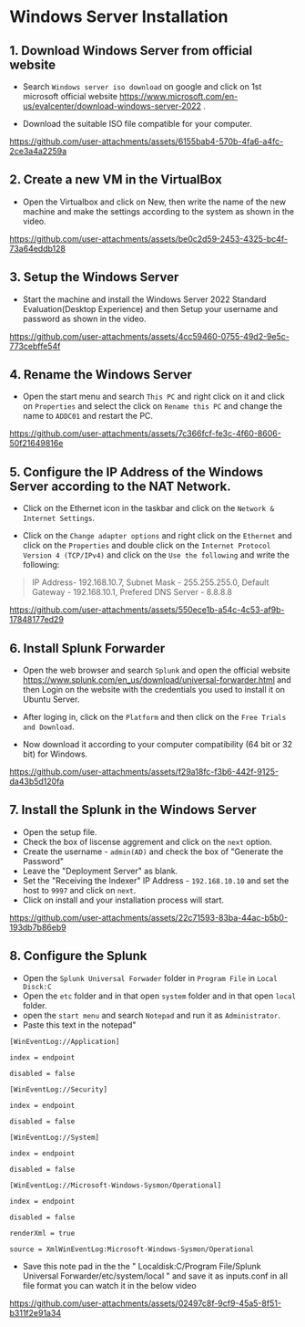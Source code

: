 # Windows Server Installation 

## 1. Download Windows Server from official website

- Search `Windows server iso download` on google and click on 1st microsoft official website https://www.microsoft.com/en-us/evalcenter/download-windows-server-2022 .
  
- Download the suitable ISO file compatible for your computer.
  
https://github.com/user-attachments/assets/6155bab4-570b-4fa6-a4fc-2ce3a4a2259a

## 2. Create a new VM in the VirtualBox

- Open the Virtualbox and click on New, then write the name of the new machine and make the settings according to the system as shown in the video.

https://github.com/user-attachments/assets/be0c2d59-2453-4325-bc4f-73a64eddb128

## 3. Setup the Windows Server

- Start the machine and install the Windows Server 2022 Standard Evaluation(Desktop Experience) and then Setup your username and password as shown in the video.

https://github.com/user-attachments/assets/4cc59460-0755-49d2-9e5c-773cebffe54f

## 4. Rename the Windows Server 

- Open the start menu and search `This PC` and right click on it and click on `Properties` and select the click on `Rename this PC` and
  change the name to `ADDC01` and restart the PC.

https://github.com/user-attachments/assets/7c366fcf-fe3c-4f60-8606-50f21649816e

## 5. Configure the IP Address of the Windows Server according to the NAT Network.

- Click on the Ethernet icon in the taskbar and click on the `Network & Internet Settings`.

  
- Click on the `Change adapter options` and right click on the `Ethernet` and click on the `Properties` and double click on the `Internet Protocol Version 4 (TCP/IPv4)` and click on the `Use the following` and write the following:


> IP Address- 192.168.10.7, 
> Subnet Mask - 255.255.255.0, 
> Default Gateway - 192.168.10.1, 
> Prefered DNS Server - 8.8.8.8

https://github.com/user-attachments/assets/550ece1b-a54c-4c53-af9b-17848177ed29


## 6. Install Splunk Forwarder 

- Open the web browser and search `Splunk` and open the official website https://www.splunk.com/en_us/download/universal-forwarder.html
and then Login on the website with the credentials you used to install it on Ubuntu Server.

- After loging in, click on the `Platform` and then click on the `Free Trials and Download`.
  
- Now download it according to your computer compatibility (64 bit or 32 bit) for Windows.


https://github.com/user-attachments/assets/f29a18fc-f3b6-442f-9125-da43b5d120fa

## 7. Install the Splunk in the Windows Server

- Open the setup file.
- Check the box of liscense aggrement and click on the `next` option.
- Create the username - `admin(AD)` and check the box of "Generate the Password"
- Leave the "Deployment Server" as blank.
- Set the "Receiving the Indexer" IP Address - `192.168.10.10` and set the host to `9997` and click on `next`.
- Click on install and your installation process will start.   
  
https://github.com/user-attachments/assets/22c71593-83ba-44ac-b5b0-193db7b86eb9

## 8. Configure the Splunk 

- Open the `Splunk Universal Forwader` folder in `Program File` in `Local Disck:C`
- Open the `etc` folder and in that open `system` folder and in that open `local ` folder.
- open the `start menu` and search `Notepad` and run it as `Administrator`.
- Paste this text in the notepad"

```
[WinEventLog://Application]

index = endpoint

disabled = false

[WinEventLog://Security]

index = endpoint

disabled = false

[WinEventLog://System]

index = endpoint

disabled = false

[WinEventLog://Microsoft-Windows-Sysmon/Operational]

index = endpoint

disabled = false

renderXml = true

source = XmlWinEventLog:Microsoft-Windows-Sysmon/Operational

```

- Save this note pad in the the " Localdisk:C/Program File/Splunk Universal Forwarder/etc/system/local " and save it as inputs.conf in all file format you can watch it in the below video

https://github.com/user-attachments/assets/02497c8f-9cf9-45a5-8f51-b311f2e91a34


  
